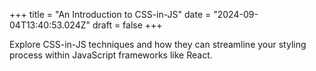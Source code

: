 +++
title = "An Introduction to CSS-in-JS"
date = "2024-09-04T13:40:53.024Z"
draft = false
+++

Explore CSS-in-JS techniques and how they can streamline your styling process within JavaScript frameworks like React.
        